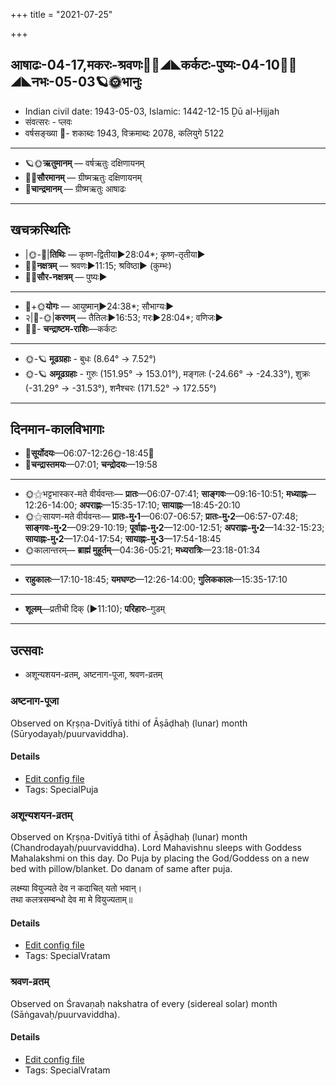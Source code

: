 +++
title = "2021-07-25"

+++
## आषाढः-04-17,मकरः-श्रवणः🌛🌌◢◣कर्कटः-पुष्यः-04-10🌌🌞◢◣नभः-05-03🪐🌞भानुः
- Indian civil date: 1943-05-03, Islamic: 1442-12-15 Ḏū al-Ḥijjah
- संवत्सरः - प्लवः
- वर्षसङ्ख्या 🌛- शकाब्दः 1943, विक्रमाब्दः 2078, कलियुगे 5122
___________________
- 🪐🌞**ऋतुमानम्** — वर्षऋतुः दक्षिणायनम्
- 🌌🌞**सौरमानम्** — ग्रीष्मऋतुः दक्षिणायनम्
- 🌛**चान्द्रमानम्** — ग्रीष्मऋतुः आषाढः
___________________


## खचक्रस्थितिः
- |🌞-🌛|**तिथिः** — कृष्ण-द्वितीया►28:04*; कृष्ण-तृतीया►  
- 🌌🌛**नक्षत्रम्** — श्रवणः►11:15; श्रविष्ठा► (कुम्भः)  
- 🌌🌞**सौर-नक्षत्रम्** — पुष्यः►  
___________________
- 🌛+🌞**योगः** — आयुष्मान्►24:38*; सौभाग्यः►  
- २|🌛-🌞|**करणम्** — तैतिलः►16:53; गरः►28:04*; वणिजः►  
- 🌌🌛- **चन्द्राष्टम-राशिः**—कर्कटः  
___________________
- 🌞-🪐 **मूढग्रहाः** - बुधः (8.64° → 7.52°)
- 🌞-🪐 **अमूढग्रहाः** - गुरुः (151.95° → 153.01°), मङ्गलः (-24.66° → -24.33°), शुक्रः (-31.29° → -31.53°), शनैश्चरः (171.52° → 172.55°)
___________________


## दिनमान-कालविभागाः
- 🌅**सूर्योदयः**—06:07-12:26🌞️-18:45🌇  
- 🌛**चन्द्रास्तमयः**—07:01; **चन्द्रोदयः**—19:58  
___________________
- 🌞⚝भट्टभास्कर-मते वीर्यवन्तः— **प्रातः**—06:07-07:41; **साङ्गवः**—09:16-10:51; **मध्याह्नः**—12:26-14:00; **अपराह्णः**—15:35-17:10; **सायाह्नः**—18:45-20:10  
- 🌞⚝सायण-मते वीर्यवन्तः— **प्रातः-मु॰1**—06:07-06:57; **प्रातः-मु॰2**—06:57-07:48; **साङ्गवः-मु॰2**—09:29-10:19; **पूर्वाह्णः-मु॰2**—12:00-12:51; **अपराह्णः-मु॰2**—14:32-15:23; **सायाह्नः-मु॰2**—17:04-17:54; **सायाह्नः-मु॰3**—17:54-18:45  
- 🌞कालान्तरम्— **ब्राह्मं मुहूर्तम्**—04:36-05:21; **मध्यरात्रिः**—23:18-01:34  
___________________
- **राहुकालः**—17:10-18:45; **यमघण्टः**—12:26-14:00; **गुलिककालः**—15:35-17:10  
___________________
- **शूलम्**—प्रतीची दिक् (►11:10); **परिहारः**–गुडम्  
___________________

## उत्सवाः
- अशून्यशयन-व्रतम्, अष्टनाग-पूजा, श्रवण-व्रतम्
### अष्टनाग-पूजा

Observed on Kṛṣṇa-Dvitīyā tithi of Āṣāḍhaḥ (lunar) month (Sūryodayaḥ/puurvaviddha). 

#### Details
- [Edit config file](https://github.com/jyotisham/adyatithi/blob/master/general/lunar_month/tithi/04/17/aSTanAga-pUjA.toml)
- Tags: SpecialPuja


### अशून्यशयन-व्रतम्

Observed on Kṛṣṇa-Dvitīyā tithi of Āṣāḍhaḥ (lunar) month (Chandrodayaḥ/puurvaviddha). Lord Mahavishnu sleeps with Goddess Mahalakshmi on this day. Do Puja by placing the God/Goddess on a new bed with pillow/blanket. Do danam of same after puja.

लक्ष्म्या वियुज्यते देव न कदाचित् यतो भवान्।  
तथा कलत्रसम्बन्धो देव मा मे वियुज्यताम्॥



#### Details
- [Edit config file](https://github.com/jyotisham/adyatithi/blob/master/devatA/vaiShNava/lunar_month/tithi/04/17/azUnyazayana-vratam~1.toml)
- Tags: SpecialVratam


### श्रवण-व्रतम्

Observed on Śravaṇaḥ nakshatra of every (sidereal solar) month (Sāṅgavaḥ/puurvaviddha). 

#### Details
- [Edit config file](https://github.com/jyotisham/adyatithi/blob/master/general/sidereal_solar_month/nakshatra/00/22/zravaNa-vratam.toml)
- Tags: SpecialVratam


